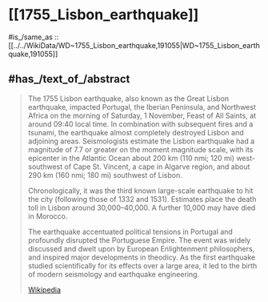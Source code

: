 
# [[1755_Lisbon_earthquake]]

#is_/same_as :: [[../../WikiData/WD~1755_Lisbon_earthquake,191055|WD~1755_Lisbon_earthquake,191055]] 

## #has_/text_of_/abstract 

> The 1755 Lisbon earthquake, also known as the Great Lisbon earthquake, impacted Portugal, the Iberian Peninsula, and Northwest Africa on the morning of Saturday, 1 November, Feast of All Saints, at around 09:40 local time. In combination with subsequent fires and a tsunami, the earthquake almost completely destroyed Lisbon and adjoining areas. Seismologists estimate the Lisbon earthquake had a magnitude of 7.7 or greater on the moment magnitude scale, with its epicenter in the Atlantic Ocean about 200 km (110 nmi; 120 mi) west-southwest of Cape St. Vincent, a cape in Algarve region, and about 290 km (160 nmi; 180 mi) southwest of Lisbon.
>
> Chronologically, it was the third known large-scale earthquake to hit the city (following those of 1332 and 1531). Estimates place the death toll in Lisbon around 30,000–40,000. A further 10,000 may have died in Morocco.
>
> The earthquake accentuated political tensions in Portugal and profoundly disrupted the Portuguese Empire. The event was widely discussed and dwelt upon by European Enlightenment philosophers, and inspired major developments in theodicy. As the first earthquake studied scientifically for its effects over a large area, it led to the birth of modern seismology and earthquake engineering.
>
> [Wikipedia](https://en.wikipedia.org/wiki/1755%20Lisbon%20earthquake) 


